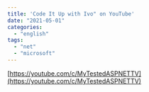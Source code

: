 ```yaml
---
title: 'Code It Up with Ivo" on YouTube'
date: "2021-05-01"
categories:
  - "english"
tags:
  - "net"
  - "microsoft"
---
```


[https://youtube.com/c/MyTestedASPNETTV](https://youtube.com/c/MyTestedASPNETTV)
